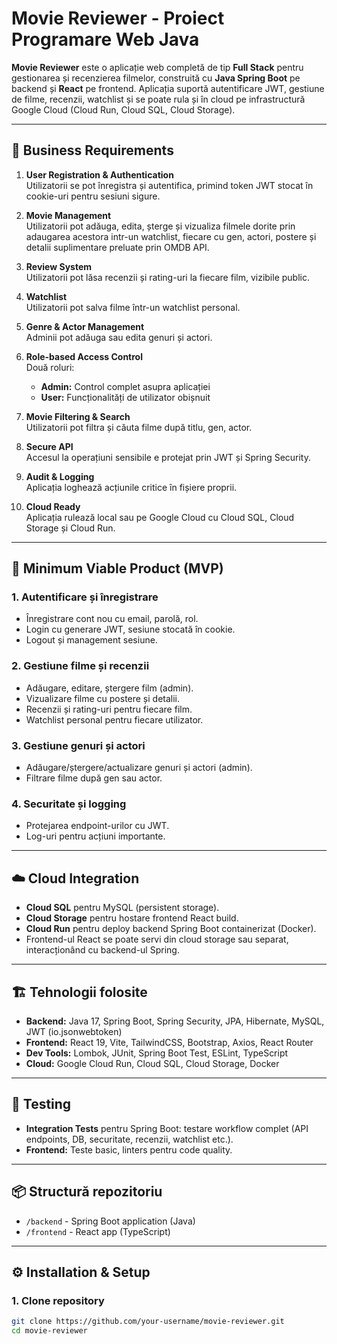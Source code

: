 # Movie Reviewer - Proiect Programare Web Java

**Movie Reviewer** este o aplicație web completă de tip **Full Stack** pentru gestionarea și recenzierea filmelor, construită cu **Java Spring Boot** pe backend și **React** pe frontend. Aplicația suportă autentificare JWT, gestiune de filme, recenzii, watchlist și se poate rula și în cloud pe infrastructură Google Cloud (Cloud Run, Cloud SQL, Cloud Storage).

---

## 🎯 Business Requirements

1. **User Registration & Authentication**  
   Utilizatorii se pot înregistra și autentifica, primind token JWT stocat în cookie-uri pentru sesiuni sigure.

2. **Movie Management**  
   Utilizatorii pot adăuga, edita, șterge și vizualiza filmele dorite prin adaugarea acestora intr-un watchlist, fiecare cu gen, actori, postere și detalii suplimentare preluate prin OMDB API.

3. **Review System**  
   Utilizatorii pot lăsa recenzii și rating-uri la fiecare film, vizibile public.

4. **Watchlist**  
   Utilizatorii pot salva filme într-un watchlist personal.

5. **Genre & Actor Management**  
   Adminii pot adăuga sau edita genuri și actori.

6. **Role-based Access Control**  
   Două roluri:  
   - **Admin:** Control complet asupra aplicației  
   - **User:** Funcționalități de utilizator obișnuit

7. **Movie Filtering & Search**  
   Utilizatorii pot filtra și căuta filme după titlu, gen, actor.

8. **Secure API**  
   Accesul la operațiuni sensibile e protejat prin JWT și Spring Security.

9. **Audit & Logging**  
   Aplicația loghează acțiunile critice în fișiere proprii.

10. **Cloud Ready**  
    Aplicația rulează local sau pe Google Cloud cu Cloud SQL, Cloud Storage și Cloud Run.

---

## 🚀 Minimum Viable Product (MVP)

### 1. Autentificare și înregistrare

- Înregistrare cont nou cu email, parolă, rol.
- Login cu generare JWT, sesiune stocată în cookie.
- Logout și management sesiune.

### 2. Gestiune filme și recenzii

- Adăugare, editare, ștergere film (admin).
- Vizualizare filme cu postere și detalii.
- Recenzii și rating-uri pentru fiecare film.
- Watchlist personal pentru fiecare utilizator.

### 3. Gestiune genuri și actori

- Adăugare/ștergere/actualizare genuri și actori (admin).
- Filtrare filme după gen sau actor.

### 4. Securitate și logging

- Protejarea endpoint-urilor cu JWT.
- Log-uri pentru acțiuni importante.

---

## ☁️ Cloud Integration

- **Cloud SQL** pentru MySQL (persistent storage).
- **Cloud Storage** pentru hostare frontend React build.
- **Cloud Run** pentru deploy backend Spring Boot containerizat (Docker).
- Frontend-ul React se poate servi din cloud storage sau separat, interacționând cu backend-ul Spring.

---

## 🏗️ Tehnologii folosite

- **Backend:** Java 17, Spring Boot, Spring Security, JPA, Hibernate, MySQL, JWT (io.jsonwebtoken)
- **Frontend:** React 19, Vite, TailwindCSS, Bootstrap, Axios, React Router
- **Dev Tools:** Lombok, JUnit, Spring Boot Test, ESLint, TypeScript
- **Cloud:** Google Cloud Run, Cloud SQL, Cloud Storage, Docker

---

## 🧪 Testing

- **Integration Tests** pentru Spring Boot: testare workflow complet (API endpoints, DB, securitate, recenzii, watchlist etc.).
- **Frontend:** Teste basic, linters pentru code quality.

---

## 📦 Structură repozitoriu

- `/backend` - Spring Boot application (Java)
- `/frontend` - React app (TypeScript)

---

## ⚙️ Installation & Setup

### 1. Clone repository

```bash
git clone https://github.com/your-username/movie-reviewer.git
cd movie-reviewer
